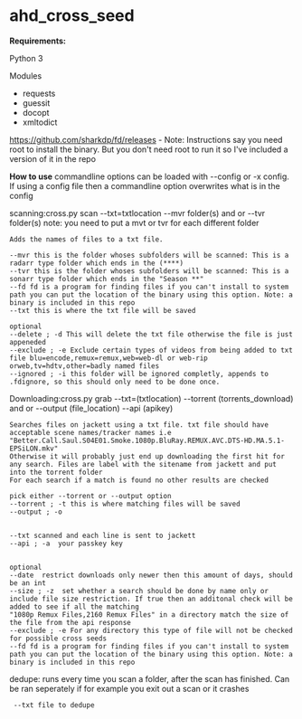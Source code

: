 # ahd_cross_seed
**Requirements:**

Python 3

Modules
- requests
- guessit
- docopt
- xmltodict

https://github.com/sharkdp/fd/releases - Note: Instructions say you need root to install the binary. But you don't need root to run it so I've included a version of it in the repo



**How to use**
commandline options can be loaded with --config or -x config. If using a config file then a commandline option overwrites what is in the config

scanning:cross.py scan --txt=txtlocation --mvr folder(s) and or --tvr folder(s)
note: you need to put a mvt or tvr for each different folder 

    Adds the names of files to a txt file.
    
    --mvr this is the folder whoses subfolders will be scanned: This is a radarr type folder which ends in the (****)
    --tvr this is the folder whoses subfolders will be scanned: This is a sonarr type folder which ends in the "Season **"
    --fd fd is a program for finding files if you can't install to system path you can put the location of the binary using this option. Note: a binary is included in this repo
    --txt this is where the txt file will be saved
    
    optional
    --delete ; -d This will delete the txt file otherwise the file is just appeneded
    --exclude ; -e Exclude certain types of videos from being added to txt file blu=encode,remux=remux,web=web-dl or web-rip orweb,tv=hdtv,other=badly named files
    --ignored ; -i this folder will be ignored completly, appends to .fdignore, so this should only need to be done once. 
    
Downloading:cross.py grab --txt=(txtlocation) --torrent (torrents_download) and or --output (file_location)  --api (apikey) 
    
    Searches files on jackett using a txt file. txt file should have acceptable scene names/tracker names i.e "Better.Call.Saul.S04E01.Smoke.1080p.BluRay.REMUX.AVC.DTS-HD.MA.5.1-EPSiLON.mkv"
    Otherwise it will probably just end up downloading the first hit for any search. Files are label with the sitename from jackett and put into the torrent folder
    For each search if a match is found no other results are checked
    
    pick either --torrent or --output option
    --torrent ; -t this is where matching files will be saved
    --output ; -o
    
    
    --txt scanned and each line is sent to jackett
    --api ; -a  your passkey key

    
    optional
    --date  restrict downloads only newer then this amount of days, should be an int
    --size ; -z  set whether a search should be done by name only or include file size restriction. If true then an additonal check will be added to see if all the matching
    "1080p Remux Files,2160 Remux Files" in a directory match the size of the file from the api response
    --exclude ; -e For any directory this type of file will not be checked for possible cross seeds
    --fd fd is a program for finding files if you can't install to system path you can put the location of the binary using this option. Note: a binary is included in this repo
    
dedupe:
    runs every time you scan a folder, after the scan has finished.
    Can be ran seperately if for example you exit out a scan or it crashes
    
     --txt file to dedupe
   
    
    
    
    
    
    
 
    
    
    
    


